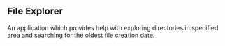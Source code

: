 ## File Explorer

An application which provides help with exploring directories in specified area and searching for the oldest file creation date. 